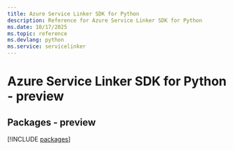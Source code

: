 ```yaml
---
title: Azure Service Linker SDK for Python
description: Reference for Azure Service Linker SDK for Python
ms.date: 10/17/2025
ms.topic: reference
ms.devlang: python
ms.service: servicelinker
---
```

# Azure Service Linker SDK for Python - preview
## Packages - preview
[!INCLUDE [packages](service-linker-index.md)]